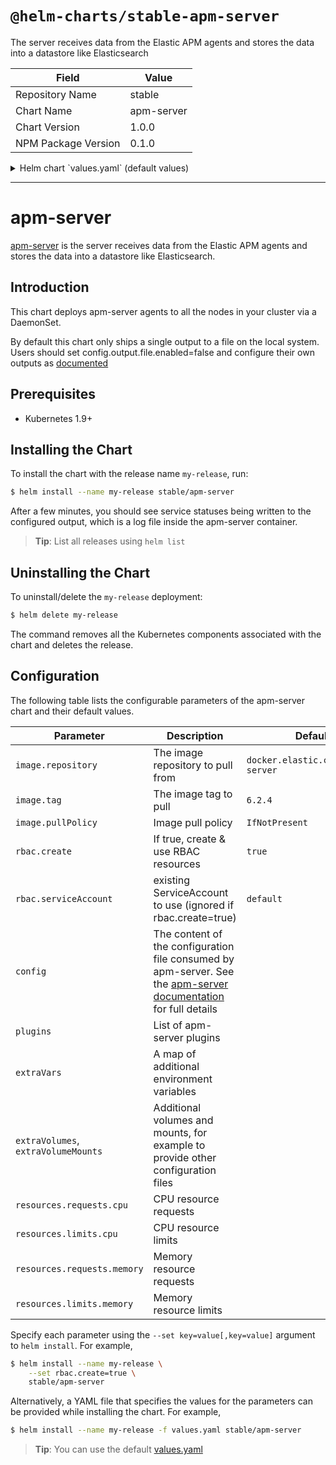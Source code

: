 # `@helm-charts/stable-apm-server`

The server receives data from the Elastic APM agents and stores the data into a datastore like Elasticsearch

| Field               | Value      |
| ------------------- | ---------- |
| Repository Name     | stable     |
| Chart Name          | apm-server |
| Chart Version       | 1.0.0      |
| NPM Package Version | 0.1.0      |

<details>

<summary>Helm chart `values.yaml` (default values)</summary>

```yaml
image:
  repository: docker.elastic.co/apm/apm-server
  tag: 6.6.2
  pullPolicy: IfNotPresent

config:
  apm-server: {}
  ### Defines the host and port the server is listening on
  # host: "localhost:8200"

  ## Maximum permitted size in bytes of an unzipped request accepted by the server to be processed.
  # max_unzipped_size: 52428800
  ## Maximum permitted size in bytes of a request's header accepted by the server to be processed.
  # max_header_size: 1048576

  ## Maximum permitted duration in seconds for reading an entire request.
  # read_timeout: 2s
  ## Maximum permitted duration in seconds for writing a response.
  # write_timeout: 2s

  ## Maximum duration in seconds before releasing resources when shutting down the server.
  # shutdown_timeout: 5s

  ## Maximum number of requests permitted to be sent to the server concurrently.
  # concurrent_requests: 40

  ## Authorization token to be checked. If a token is set here the agents must
  ## send their token in the following format: Authorization: Bearer <secret-token>.
  ## It is recommended to use an authorization token in combination with SSL enabled.
  # secret_token:
  # ssl.enabled: false
  # ssl.certificate : "path/to/cert"
  # ssl.key : "path/to/private_key"

  queue:
    {}
    ## Queue type by name (default 'mem')
    ## The memory queue will present all available events (up to the outputs
    ## bulk_max_size) to the output, the moment the output is ready to server
    ## another batch of events.
    # mem:
    ## Max number of events the queue can buffer.
    # events: 4096
    ## Hints the minimum number of events stored in the queue,
    ## before providing a batch of events to the outputs.
    ## A value of 0 (the default) ensures events are immediately available
    ## to be sent to the outputs.
    # flush.min_events: 2048
    ## Maximum duration after which events are available to the outputs,
    ## if the number of events stored in the queue is < min_flush_events.
    # flush.timeout: 1s

  # When a key contains a period, use this format for setting values on the command line:
  # --set config."output\.file".enabled=false
  output.file:
    path: '/usr/share/apm-server/data'
    filename: apm-server
    rotate_every_kb: 10000
    number_of_files: 5

  # output.elasticsearch:
  #  hosts: ["elasticsearch:9200"]
  #  protocol: "https"
  #  username: "elastic"
  #  password: "changeme"

# List of beat plugins
plugins:
  []
  # - kinesis.so

# Additional container arguments
extraArgs:
  []
  # - -d
  # - *

# A map of additional environment variables
extraVars:
  {}
  # test1: "test2"

# Add additional volumes and mounts, for example to read other log files on the host
extraVolumes:
  []
  # - hostPath:
  #     path: /var/log
  #   name: varlog
extraVolumeMounts:
  []
  # - name: varlog
  #   mountPath: /host/var/log
  #   readOnly: true

## Labels to be added to pods
podLabels: {}

## Annotations to be added to pods
podAnnotations: {}

resources:
  {}
  ## We usually recommend not to specify default resources and to leave this as a conscious
  ## choice for the user. This also increases chances charts run on environments with little
  ## resources, such as Minikube. If you do want to specify resources, uncomment the following
  ## lines, adjust them as necessary, and remove the curly braces after 'resources:'.
  # limits:
  #  cpu: 100m
  #  memory: 200Mi
  # requests:
  #  cpu: 100m
  #  memory: 100Mi

## Node labels for pod assignment
## Ref: https://kubernetes.io/docs/concepts/configuration/assign-pod-node/
nodeSelector: {}

## Affinity configuration for pod assignment
## Ref: https://kubernetes.io/docs/concepts/configuration/assign-pod-node/
affinity: {}

rbac:
  # Specifies whether RBAC resources should be created
  create: true

serviceAccount:
  # Specifies whether a ServiceAccount should be created
  create: true
  # The name of the ServiceAccount to use.
  # If not set and create is true, a name is generated using the fullname template
  name:
```

</details>

---

# apm-server

[apm-server](https://www.elastic.co/guide/en/apm/server/current/index.html) is the server receives data from the Elastic APM agents and stores the data into a datastore like Elasticsearch.

## Introduction

This chart deploys apm-server agents to all the nodes in your cluster via a DaemonSet.

By default this chart only ships a single output to a file on the local system. Users should set config.output.file.enabled=false and configure their own outputs as [documented](https://www.elastic.co/guide/en/apm/get-started/current/install-and-run.html)

## Prerequisites

- Kubernetes 1.9+

## Installing the Chart

To install the chart with the release name `my-release`, run:

```bash
$ helm install --name my-release stable/apm-server
```

After a few minutes, you should see service statuses being written to the configured output, which is a log file inside the apm-server container.

> **Tip**: List all releases using `helm list`

## Uninstalling the Chart

To uninstall/delete the `my-release` deployment:

```bash
$ helm delete my-release
```

The command removes all the Kubernetes components associated with the chart and deletes the release.

## Configuration

The following table lists the configurable parameters of the apm-server chart and their default values.

| Parameter                           | Description                                                                                                                                                                                               | Default                            |
| ----------------------------------- | --------------------------------------------------------------------------------------------------------------------------------------------------------------------------------------------------------- | ---------------------------------- |
| `image.repository`                  | The image repository to pull from                                                                                                                                                                         | `docker.elastic.co/apm/apm-server` |
| `image.tag`                         | The image tag to pull                                                                                                                                                                                     | `6.2.4`                            |
| `image.pullPolicy`                  | Image pull policy                                                                                                                                                                                         | `IfNotPresent`                     |
| `rbac.create`                       | If true, create & use RBAC resources                                                                                                                                                                      | `true`                             |
| `rbac.serviceAccount`               | existing ServiceAccount to use (ignored if rbac.create=true)                                                                                                                                              | `default`                          |
| `config`                            | The content of the configuration file consumed by apm-server. See the [apm-server documentation](https://www.elastic.co/guide/en/beats/apm-server/current/apm-server-reference-yml.html) for full details |                                    |
| `plugins`                           | List of apm-server plugins                                                                                                                                                                                |                                    |
| `extraVars`                         | A map of additional environment variables                                                                                                                                                                 |                                    |
| `extraVolumes`, `extraVolumeMounts` | Additional volumes and mounts, for example to provide other configuration files                                                                                                                           |                                    |
| `resources.requests.cpu`            | CPU resource requests                                                                                                                                                                                     |                                    |
| `resources.limits.cpu`              | CPU resource limits                                                                                                                                                                                       |                                    |
| `resources.requests.memory`         | Memory resource requests                                                                                                                                                                                  |                                    |
| `resources.limits.memory`           | Memory resource limits                                                                                                                                                                                    |                                    |

Specify each parameter using the `--set key=value[,key=value]` argument to `helm install`. For example,

```bash
$ helm install --name my-release \
    --set rbac.create=true \
    stable/apm-server
```

Alternatively, a YAML file that specifies the values for the parameters can be provided while installing the chart. For example,

```bash
$ helm install --name my-release -f values.yaml stable/apm-server
```

> **Tip**: You can use the default [values.yaml](values.yaml)
